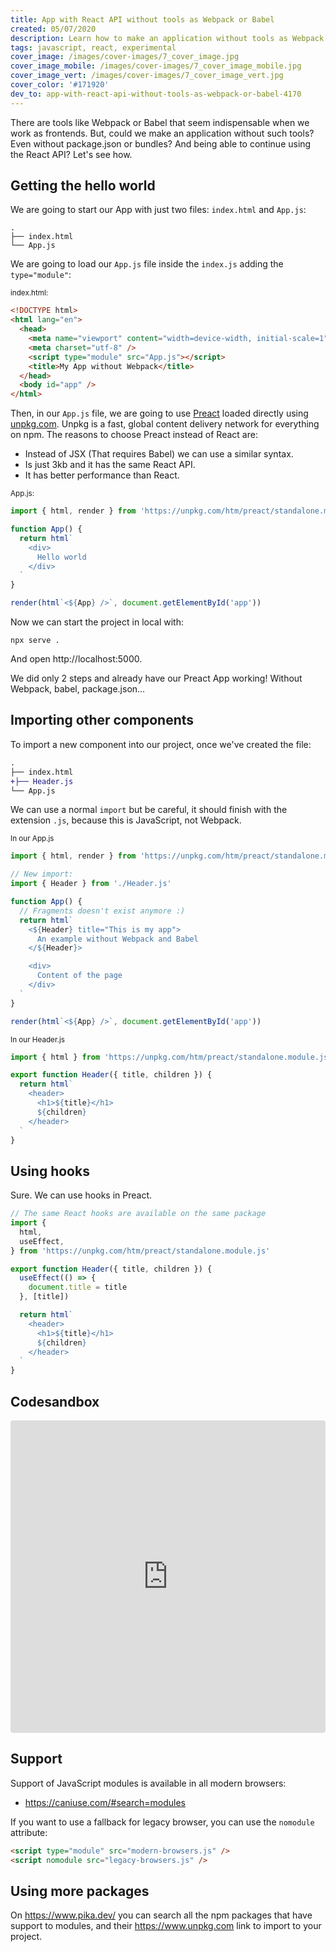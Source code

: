 ```yaml
---
title: App with React API without tools as Webpack or Babel
created: 05/07/2020
description: Learn how to make an application without tools as Webpack or Babel while using the same API of React.
tags: javascript, react, experimental
cover_image: /images/cover-images/7_cover_image.jpg
cover_image_mobile: /images/cover-images/7_cover_image_mobile.jpg
cover_image_vert: /images/cover-images/7_cover_image_vert.jpg
cover_color: '#171920'
dev_to: app-with-react-api-without-tools-as-webpack-or-babel-4170
---
```


There are tools like Webpack or Babel that seem indispensable when we work as frontends. But, could we make an application without such tools? Even without package.json or bundles? And being able to continue using the React API? Let's see how.

## Getting the hello world

We are going to start our App with just two files: `index.html` and `App.js`:

```
.
├── index.html
└── App.js
```

We are going to load our `App.js` file inside the `index.js` adding the `type="module"`:

<small>index.html:</small>

```html
<!DOCTYPE html>
<html lang="en">
  <head>
    <meta name="viewport" content="width=device-width, initial-scale=1" />
    <meta charset="utf-8" />
    <script type="module" src="App.js"></script>
    <title>My App without Webpack</title>
  </head>
  <body id="app" />
</html>
```

Then, in our `App.js` file, we are going to use [Preact](https://preactjs.com/) loaded directly using [unpkg.com](unpkg.com). Unpkg is a fast, global content delivery network for everything on npm. The reasons to choose Preact instead of React are:

- Instead of JSX (That requires Babel) we can use a similar syntax.
- Is just 3kb and it has the same React API.
- It has better performance than React.

<small>App.js:</small>

```jsx
import { html, render } from 'https://unpkg.com/htm/preact/standalone.module.js'

function App() {
  return html`
    <div>
      Hello world
    </div>
  `
}

render(html`<${App} />`, document.getElementById('app'))
```

Now we can start the project in local with:

```bh
npx serve .
```

And open http://localhost:5000.

We did only 2 steps and already have our Preact App working! Without Webpack, babel, package.json...

## Importing other components

To import a new component into our project, once we've created the file:

```diff
.
├── index.html
+├── Header.js
└── App.js
```

We can use a normal `import` but be careful, it should finish with the extension `.js`, because this is JavaScript, not Webpack.

<small>In our App.js</small>

```js
import { html, render } from 'https://unpkg.com/htm/preact/standalone.module.js'

// New import:
import { Header } from './Header.js'

function App() {
  // Fragments doesn't exist anymore :)
  return html`
    <${Header} title="This is my app">
      An example without Webpack and Babel
    </${Header}>

    <div>
      Content of the page
    </div>
  `
}

render(html`<${App} />`, document.getElementById('app'))
```

<small>In our Header.js</small>

```jsx
import { html } from 'https://unpkg.com/htm/preact/standalone.module.js'

export function Header({ title, children }) {
  return html`
    <header>
      <h1>${title}</h1>
      ${children}
    </header>
  `
}
```

## Using hooks

Sure. We can use hooks in Preact.

```jsx
// The same React hooks are available on the same package
import {
  html,
  useEffect,
} from 'https://unpkg.com/htm/preact/standalone.module.js'

export function Header({ title, children }) {
  useEffect(() => {
    document.title = title
  }, [title])

  return html`
    <header>
      <h1>${title}</h1>
      ${children}
    </header>
  `
}
```

## Codesandbox

<iframe
  src="https://codesandbox.io/embed/app-without-webpack-ee1l0?fontsize=14&hidenavigation=1&theme=dark"
  style="width:100%; height:500px; border:0; border-radius: 4px; overflow:hidden;"
  title="app-without-webpack"
  allow="accelerometer; ambient-light-sensor; camera; encrypted-media; geolocation; gyroscope; hid; microphone; midi; payment; usb; vr"
  sandbox="allow-forms allow-modals allow-popups allow-presentation allow-same-origin allow-scripts"
></iframe>

## Support

Support of JavaScript modules is available in all modern browsers:

- https://caniuse.com/#search=modules

If you want to use a fallback for legacy browser, you can use the `nomodule` attribute:

```html
<script type="module" src="modern-browsers.js" />
<script nomodule src="legacy-browsers.js" />
```

## Using more packages

On https://www.pika.dev/ you can search all the npm packages that have support to modules, and their https://www.unpkg.com link to import to your project.
